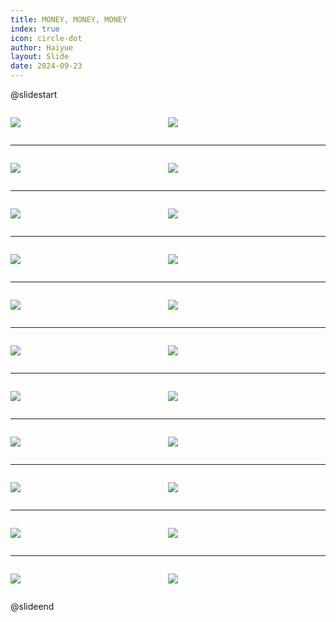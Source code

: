```yaml
---
title: MONEY, MONEY, MONEY
index: true
icon: circle-dot
author: Haiyue
layout: Slide
date: 2024-09-23
---
```

 
@slidestart

<div style="display:flex">
<div style="flex:1">

![](/reading/english/Level-X/MONEY,%20MONEY,%20MONEY/001.webp)
</div>
<div style="flex:1">

![](/reading/english/Level-X/MONEY,%20MONEY,%20MONEY/002.webp)
</div>
</div>

---

<div style="display:flex">
<div style="flex:1">

![](/reading/english/Level-X/MONEY,%20MONEY,%20MONEY/003.webp)
</div>
<div style="flex:1">

![](/reading/english/Level-X/MONEY,%20MONEY,%20MONEY/004.webp)
</div>
</div>

---

<div style="display:flex">
<div style="flex:1">

![](/reading/english/Level-X/MONEY,%20MONEY,%20MONEY/005.webp)
</div>
<div style="flex:1">

![](/reading/english/Level-X/MONEY,%20MONEY,%20MONEY/006.webp)
</div>
</div>

---

<div style="display:flex">
<div style="flex:1">

![](/reading/english/Level-X/MONEY,%20MONEY,%20MONEY/007.webp)
</div>
<div style="flex:1">

![](/reading/english/Level-X/MONEY,%20MONEY,%20MONEY/008.webp)
</div>
</div>

---

<div style="display:flex">
<div style="flex:1">

![](/reading/english/Level-X/MONEY,%20MONEY,%20MONEY/009.webp)
</div>
<div style="flex:1">

![](/reading/english/Level-X/MONEY,%20MONEY,%20MONEY/010.webp)
</div>
</div>

---

<div style="display:flex">
<div style="flex:1">

![](/reading/english/Level-X/MONEY,%20MONEY,%20MONEY/011.webp)
</div>
<div style="flex:1">

![](/reading/english/Level-X/MONEY,%20MONEY,%20MONEY/012.webp)
</div>
</div>

---

<div style="display:flex">
<div style="flex:1">

![](/reading/english/Level-X/MONEY,%20MONEY,%20MONEY/013.webp)
</div>
<div style="flex:1">

![](/reading/english/Level-X/MONEY,%20MONEY,%20MONEY/014.webp)
</div>
</div>

---

<div style="display:flex">
<div style="flex:1">

![](/reading/english/Level-X/MONEY,%20MONEY,%20MONEY/015.webp)
</div>
<div style="flex:1">

![](/reading/english/Level-X/MONEY,%20MONEY,%20MONEY/016.webp)
</div>
</div>

---

<div style="display:flex">
<div style="flex:1">

![](/reading/english/Level-X/MONEY,%20MONEY,%20MONEY/017.webp)
</div>
<div style="flex:1">

![](/reading/english/Level-X/MONEY,%20MONEY,%20MONEY/018.webp)
</div>
</div>

---

<div style="display:flex">
<div style="flex:1">

![](/reading/english/Level-X/MONEY,%20MONEY,%20MONEY/019.webp)
</div>
<div style="flex:1">

![](/reading/english/Level-X/MONEY,%20MONEY,%20MONEY/020.webp)
</div>
</div>

---

<div style="display:flex">
<div style="flex:1">

![](/reading/english/Level-X/MONEY,%20MONEY,%20MONEY/021.webp)
</div>
<div style="flex:1">

![](/reading/english/Level-X/MONEY,%20MONEY,%20MONEY/022.webp)
</div>
</div>

@slideend